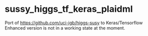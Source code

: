 # sussy_higgs_tf_keras_plaidml

Port of https://github.com/uci-igb/higgs-susy to Keras/Tensorflow
Enhanced version is not in a working state at the moment.
